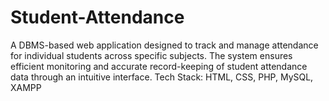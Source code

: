 # Student-Attendance
A DBMS-based web application designed to track and manage attendance for individual students across specific subjects. The system ensures efficient monitoring and accurate record-keeping of student attendance data through an intuitive interface. Tech Stack: HTML, CSS, PHP, MySQL, XAMPP
